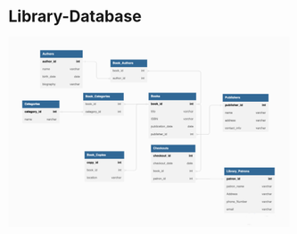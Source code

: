 # Library-Database
![alt text](https://github.com/groot737/Library-Database/blob/main/img/database%20copy.png)
